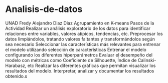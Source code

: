 # Analisis-de-datos
UNAD
Fredy Alejandro Diaz Diaz 
Agrupamiento en K-means
Pasos de la Actividad
Realizar un análisis exploratorio de los datos para identificar relaciones entre variables, valores atípicos, tendencias, etc.
Preprocesar los datos limpiándolos, tratando valores faltantes y transformándolos según sea necesario
Seleccionar las características más relevantes para entrenar el modelo utilizando selección de características
Entrenar el modelo configurando los diferentes hiperparámetros
Evaluar el desempeño del modelo con métricas como Coeficiente de Silhouette, Índice de Calinski-Harabasz, etc
Realizar las diferentes gráficas que permitan visualizar los resultados del modelo.
Interpretar, analizar y documentar los resultados obtenido.s
